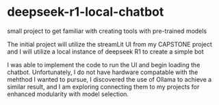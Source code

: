 # deepseek-r1-local-chatbot
small project to get familiar with creating tools with pre-trained models

The initial project will utilize the streamLit UI from my CAPSTONE project and I will utilize a local instance of deepseek R1 to create a simple bot



I was able to implement the code to run the UI and begin loading the chatbot. Unfortunately, I do not have hardware compatable with the mehthod I wanted to pursue, I discovered the use of Ollama to achieve a similar result, and I am exploring connecting them to my projects for enhanced modularity with model selection.
